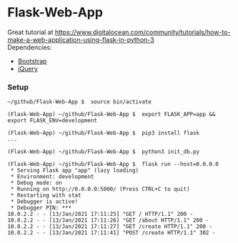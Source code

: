 # Flask-Web-App
Great tutorial at https://www.digitalocean.com/community/tutorials/how-to-make-a-web-application-using-flask-in-python-3<br/>
Dependencies:
- [Bootstrap](https://getbootstrap.com/docs/5.0/getting-started/introduction/)
- [jQuery](https://code.jquery.com)

### Setup
```
~/github/Flask-Web-App $  source bin/activate

(Flask-Web-App) ~/github/Flask-Web-App $  export FLASK_APP=app && export FLASK_ENV=development

(Flask-Web-App) ~/github/Flask-Web-App $  pip3 install flask
...

(Flask-Web-App) ~/github/Flask-Web-App $  python3 init_db.py

(Flask-Web-App) ~/github/Flask-Web-App $  flask run --host=0.0.0.0
 * Serving Flask app "app" (lazy loading)
 * Environment: development
 * Debug mode: on
 * Running on http://0.0.0.0:5000/ (Press CTRL+C to quit)
 * Restarting with stat
 * Debugger is active!
 * Debugger PIN: ***
10.0.2.2 - - [13/Jan/2021 17:11:25] "GET / HTTP/1.1" 200 -
10.0.2.2 - - [13/Jan/2021 17:11:26] "GET /about HTTP/1.1" 200 -
10.0.2.2 - - [13/Jan/2021 17:11:27] "GET /create HTTP/1.1" 200 -
10.0.2.2 - - [13/Jan/2021 17:11:41] "POST /create HTTP/1.1" 302 -
```
